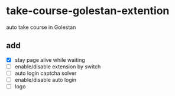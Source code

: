 # take-course-golestan-extention
auto take course in Golestan

## add
- [x] stay page alive while waiting
- [ ] enable/disable extension by switch
- [ ] auto login captcha solver
- [ ] enable/disable auto login
- [ ] logo
